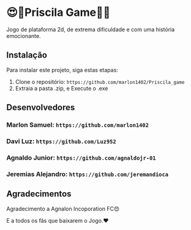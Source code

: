 <h1>😍🤣Priscila Game🤣😍</h1>

<p>Jogo de plataforma 2d, de extrema dificuldade e com uma história emocionante.</p>

<h2>Instalação</h2>

<p>Para instalar este projeto, siga estas etapas:</p>

<ol>
  <li>Clone o repositório: <code>https://github.com/marlon1402/Priscila_game</code></li>
  <li>Extraia a pasta .zip, e Execute o .exe</li>
  <!-- Outras etapas de instalação -->
</ol>

<h2>Desenvolvedores</h2>

<h3>Marlon Samuel: <code>https://github.com/marlon1402</code></h3>
<h3>Davi Luz: <code>https://github.com/Luz952</code></h3>
<h3>Agnaldo Junior: <code>https://github.com/agnaldojr-01</code></h3>
<h3>Jeremias Alejandro: <code>https://github.com/jeremandioca</code></h3>

<h2>Agradecimentos</h2>

<p>Agradecimento a Agnalon Incoporation FC😍</p>
<p>E a todos os fãs que baixarem o Jogo.❤️</p>
